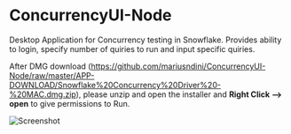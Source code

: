 # ConcurrencyUI-Node
Desktop Application for Concurrency testing in Snowflake. Provides ability to login, specify number of quiries to run and input specific quiries.

After DMG download (https://github.com/mariusndini/ConcurrencyUI-Node/raw/master/APP-DOWNLOAD/Snowflake%20Concurrency%20Driver%20-%20MAC.dmg.zip), please unzip and open the installer and <b>Right Click --> open</b> to give permissions to Run.

![Screenshot](https://raw.githubusercontent.com/mariusndini/ConcurrencyUI-Node/master/screenshot.png)

